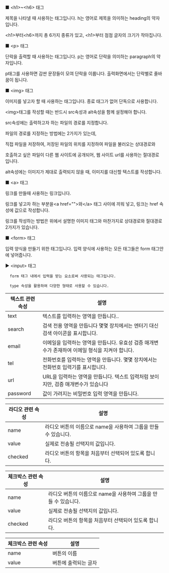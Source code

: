 ■ &lt;h1&gt;~&lt;h6&gt; 태그
  
제목을 나타낼 때 사용하는 태그입니다. h는 영어로 제목을 의미하는 heading의 약자입니다.

&lt;h1&gt;부터&lt;h6&gt;까지 총 6가지 종류가 있고, &lt;h1&gt;부터 점점 글자의 크기가 작아집니다.

■ &lt;p&gt; 태그
  
단락을 출력할 때 사용하는 태그입니다. p는 영어로 단락을 의미하는 paragraph의 약자입니다.

p태그를 사용하면 감싼 문장들이 모여 단락을 이룹니다. 출력화면에서는 단락별로 줄바꿈이 됩니다.  
  
■ &lt;img&gt; 태그
  
이미지를 넣고자 할 때 사용하는 태그입니다. 종료 태그가 없어 단독으로 사용합니다.

&lt;img&gt;태그를 작성할 때는 반드시 src속성과 alt속성을 함께 설정해야 합니다.

src속성에는 출력하고자 하는 파일의 경로를 지정합니다.

파일의 경로를 지정하는 방법에는 2가지가 있는데,

직접 파일을 저장하여, 저장된 파일의 위치를 지정하여 파일을 불러오는 상대경로와

호출하고 싶은 파일이 다른 웹 사이트에 공개되어, 웹 사이트 url를 사용하는 절대경로 입니다.

alt속성에는 이미지가 제대로 출력되지 않을 때, 이미지를 대신할 텍스트를 작성합니다.

■ &lt;a&gt; 태그
  
링크를 만들때 사용하는 링크입니다.

링크를 넣고자 하는 부분을&lt;a href=""&gt;와&lt;/a&gt; 태그 사이에 끼워 넣고, 링크는 href 속성에 값으로 작성합니다.

링크를 작성하는 방법은 위에서 설명한 이미지 태그와 마찬가지로 상대경로와 절대경로 2가지가 있습니다.
  
■ &lt;form&gt; 태그
  
입력 양식을 만들기 위한 태그입니다. 입력 양식에 사용하는 모든 태그들은 form 태그안에 넣어줍니다.

▶ &lt;input&gt; 태그

      form 태그 내에서 입력을 받는 요소로써 사용되는 태그입니다. 

      type 속성을 활용하여 다양한 형태로 사용할 수 있습니다.   

| 텍스트 관련 속성 | 설명 |
| --- | --- |
| text | 텍스트를 입력하는 영역을 만듭니다.. |
| search | 검색 전용 영역을 만듭니다 몇몇 장치에서는 엔터기 대신 검색 아이콘을 표시합니다. |
| email | 이메일을 입력하는 영역을 만듭니다. 유효성 검증 매개변수가 존재하여 이메일 형식을 지켜야 합니다. |
| tel | 전화번호를 입력하는 영역을 만듭니다. 몇몇 장치에서는 전화번호 입력기를 표시합니다. |
| url | URL을 입력하는 영역을 만듭니다. 텍스트 입력처럼 보이지만, 검증 매개변수가 있습니다 |
| password | 값이 가려지는 비밀번호 입력 영역을 만듭니다. |

| 라디오 관련 속성 | 설명 |
| --- | --- |
| name | 라디오 버튼의 이름으로 name을 사용하여 그룹을 만들 수 있습니다. |
| value | 실제로 전송될 선택지의 값입니다. |
| checked | 라디오 버튼의 항목을 처음부터 선택되어 있도록 합니다.  |

| 체크박스 관련 속성 | 설명 |
| --- | --- |
| name | 라디오 버튼의 이름으로 name을 사용하여 그룹을 만들 수 있습니다. |
| value | 실제로 전송될 선택지의 값입니다. |
| checked | 라디오 버튼의 항목을 처음부터 선택되어 있도록 합니다.  |

| 체크박스 관련 속성 | 설명 |
| --- | --- |
| name | 버튼의 이름 |
| value | 버튼에 출력되는 글자 |

